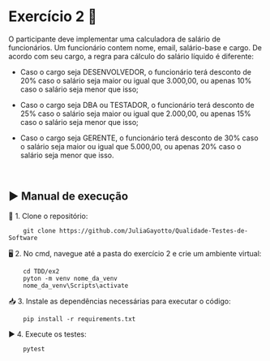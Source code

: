 <h1>Exercício 2 📝</h1>

O participante deve implementar uma calculadora de salário de funcionários. Um funcionário contem nome, email, salário-base e cargo. De acordo com seu cargo, a regra para cálculo do salário líquido é diferente:

- Caso o cargo seja DESENVOLVEDOR, o funcionário terá desconto de 20% caso o salário seja maior ou igual que 3.000,00, ou apenas 10% caso o salário seja menor que isso;

- Caso o cargo seja DBA ou TESTADOR, o funcionário terá desconto de 25% caso o salário seja maior ou igual que 2.000,00, ou apenas 15% caso o salário seja menor que isso;

- Caso o cargo seja GERENTE, o funcionário terá desconto de 30% caso o salário seja maior ou igual que 5.000,00, ou apenas 20% caso o salário seja menor que isso.
<br>

<h2> ▶️ Manual de execução </h2>

🔗 1. Clone o repositório:
```
    git clone https://github.com/JuliaGayotto/Qualidade-Testes-de-Software
```

🖥️ 2. No cmd, navegue até a pasta do exercício 2 e crie um ambiente virtual:
```
    cd TDD/ex2
    pyton -m venv nome_da_venv
    nome_da_venv\Scripts\activate
```

📥 3. Instale as dependências necessárias para executar o código:
```
    pip install -r requirements.txt 
```

▶️ 4. Execute os testes:
```
    pytest
```
